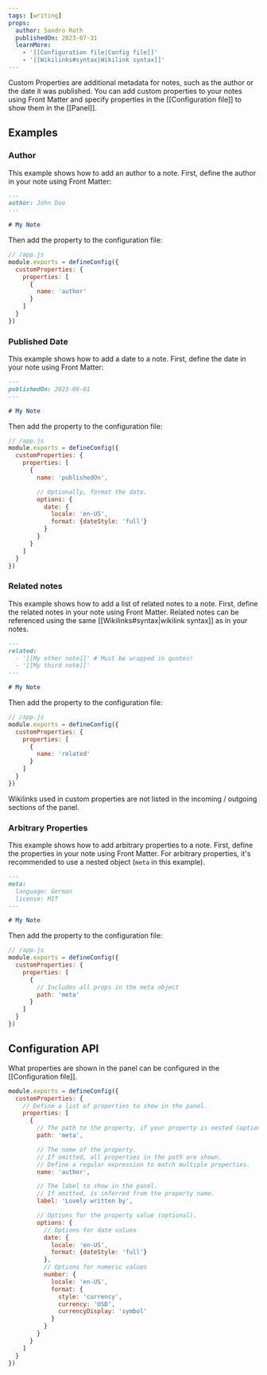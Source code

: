 ```yaml
---
tags: [writing]
props:
  author: Sandro Roth
  publishedOn: 2023-07-31
  learnMore:
    - '[[Configuration file|Config file]]'
    - '[[Wikilinks#syntax|Wikilink syntax]]'
---
```


Custom Properties are additional metadata for notes, such as the author or the date it was published. You can add custom properties to your notes using Front Matter and specify properties in the [[Configuration file]] to show them in the [[Panel]].

## Examples

### Author

This example shows how to add an author to a note. First, define the author in your note using Front Matter:

```md
---
author: John Doe
---

# My Note
```

Then add the property to the configuration file:

```js
// /app.js
module.exports = defineConfig({
  customProperties: {
    properties: [
      {
        name: 'author'
      }
    ]
  }
})
```

### Published Date

This example shows how to add a date to a note. First, define the date in your note using Front Matter:

```md
---
publishedOn: 2023-08-01
---

# My Note
```

Then add the property to the configuration file:

```js
// /app.js
module.exports = defineConfig({
  customProperties: {
    properties: [
      {
        name: 'publishedOn',

        // Optionally, format the date.
        options: {
          date: {
            locale: 'en-US',
            format: {dateStyle: 'full'}
          }
        }
      }
    ]
  }
})
```

### Related notes

This example shows how to add a list of related notes to a note. First, define the related notes in your note using Front Matter. Related notes can be referenced using the same [[Wikilinks#syntax|wikilink syntax]] as in your notes.

```md
---
related:
  - '[[My other note]]' # Must be wrapped in quotes!
  - '[[My third note]]'
---

# My Note
```

Then add the property to the configuration file:

```js
// /app.js
module.exports = defineConfig({
  customProperties: {
    properties: [
      {
        name: 'related'
      }
    ]
  }
})
```

Wikilinks used in custom properties are not listed in the incoming / outgoing sections of the panel.

### Arbitrary Properties

This example shows how to add arbitrary properties to a note. First, define the properties in your note using Front Matter. For arbitrary properties, it's recommended to use a nested object (`meta` in this example).

```md
---
meta:
  language: German
  license: MIT
---

# My Note
```

Then add the property to the configuration file:

```js
// /app.js
module.exports = defineConfig({
  customProperties: {
    properties: [
      {
        // Includes all props in the meta object
        path: 'meta'
      }
    ]
  }
})
```

## Configuration API

What properties are shown in the panel can be configured in the [[Configuration file]].

```js
module.exports = defineConfig({
  customProperties: {
    // Define a list of properties to show in the panel.
    properties: [
      {
        // The path to the property, if your property is nested (optional).
        path: 'meta',

        // The name of the property.
        // If omitted, all properties in the path are shown.
        // Define a regular expression to match multiple properties.
        name: 'author',

        // The label to show in the panel.
        // If omitted, is inferred from the property name.
        label: 'Lovely written by',

        // Options for the property value (optional).
        options: {
          // Options for date values
          date: {
            locale: 'en-US',
            format: {dateStyle: 'full'}
          },
          // Options for numeric values
          number: {
            locale: 'en-US',
            format: {
              style: 'currency',
              currency: 'USD',
              currencyDisplay: 'symbol'
            }
          }
        }
      }
    ]
  }
})
```
